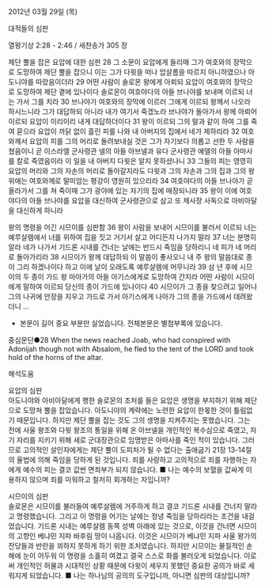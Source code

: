 2012년 03월 29일 (목)

대적들의 심판



열왕기상 2:28 - 2:46 / 새찬송가 305 장


제단 뿔을 잡은 요압에 대한 심판
28 그 소문이 요압에게 들리매 그가 여호와의 장막으로 도망하여 제단 뿔을 잡으니 이는 그가 다윗을 떠나 압살롬을 따르지 아니하였으나 아도니야를 따랐음이더라 29 어떤 사람이 솔로몬 왕에게 아뢰되 요압이 여호와의 장막으로 도망하여 제단 곁에 있나이다 솔로몬이 여호야다의 아들 브나야를 보내며 이르되 너는 가서 그를 치라 30 브나야가 여호와의 장막에 이르러 그에게 이르되 왕께서 나오라 하시느니라 그가 대답하되 아니라 내가 여기서 죽겠노라 브나야가 돌아가서 왕께 아뢰어 이르되 요압이 이리이리 내게 대답하더이다 31 왕이 이르되 그의 말과 같이 하여 그를 죽여 묻으라 요압이 까닭 없이 흘린 피를 나와 내 아버지의 집에서 네가 제하리라 32 여호와께서 요압의 피를 그의 머리로 돌려보내실 것은 그가 자기보다 의롭고 선한 두 사람을 쳤음이니 곧 이스라엘 군사령관 넬의 아들 아브넬과 유다 군사령관 예델의 아들 아마사를 칼로 죽였음이라 이 일을 내 아버지 다윗은 알지 못하셨나니 33 그들의 피는 영영히 요압의 머리와 그의 자손의 머리로 돌아갈지라도 다윗과 그의 자손과 그의 집과 그의 왕위에는 여호와께로 말미암는 평강이 영원히 있으리라 34 여호야다의 아들 브나야가 곧 올라가서 그를 쳐 죽이매 그가 광야에 있는 자기의 집에 매장되니라 35 왕이 이에 여호야다의 아들 브나야를 요압을 대신하여 군사령관으로 삼고 또 제사장 사독으로 아비아달을 대신하게 하니라

왕의 명령을 어긴 시므이를 심판함
36 왕이 사람을 보내어 시므이를 불러서 이르되 너는 예루살렘에서 너를 위하여 집을 짓고 거기서 살고 어디든지 나가지 말라 37 너는 분명히 알라 네가 나가서 기드론 시내를 건너는 날에는 반드시 죽임을 당하리니 네 피가 네 머리로 돌아가리라 38 시므이가 왕께 대답하되 이 말씀이 좋사오니 내 주 왕의 말씀대로 종이 그리 하겠나이다 하고 이에 날이 오래도록 예루살렘에 머무니라 39 삼 년 후에 시므이의 두 종이 가드 왕 마아가의 아들 아기스에게로 도망하여 간지라 어떤 사람이 시므이에게 말하여 이르되 당신의 종이 가드에 있나이다 40 시므이가 그 종을 찾으려고 일어나 그의 나귀에 안장을 지우고 가드로 가서 아기스에게 나아가 그의 종을 가드에서 데려왔더니 ...
* 본문이 길어 중요 부분만 실었습니다. 전체본문은 별첨부록에 있습니다.

중심문단●28 When the news reached Joab, who had conspired with Adonijah though not with Absalom, he fled to the tent of the LORD and took hold of the horns of the altar.

해석도움





요압의 심판  
아도니야와 아비아달에게 행한 솔로몬의 조처를 들은 요압은 생명을 부지하기 위해 제단으로 도망쳐 뿔을 잡았습니다. 아도니야의 계략에는 노련한 요압이 한몫한 것이 틀림없기 때문입니다. 하지만 제단 뿔을 잡는 것도 그의 생명을 지켜주지는 못했습니다. 그는 전에 사울 왕조와 다윗 왕조의 통일을 위해 온 아브넬을 개인적인 복수심으로 죽였고, 자기 자리를 지키기 위해 새로 군대장관으로 임명받은 아마사를 죽인 적이 있습니다. 그러므로 고의적인 살인자에게는 제단 뿔이 도피처가 될 수 없다는 출애굽기 21장 13-14절의 율법에 의해 죽임을 당하게 된 것입니다. 죄를 사랑하고 고의적으로 죄를 자행하는 자에게 예수의 피는 결코 값싼 면죄부가 되지 않습니다.
■ 나는 예수의 보혈을 값싸게 이용하지 않으며 죄를 미워하고 철저히 회개하는 자입니까?

시므이의 심판  
솔로몬은 시므이를 불러들여 예루살렘에 거주하게 하고 결코 기드론 시내를 건너지 말라고 명령했습니다. 그리고 이 명령을 어기는 날에는 정녕 죽임을 당하리라는 조건을 내걸었습니다. 기드론 시내는 예루살렘 동쪽 성벽 아래에 있는 것으로, 이것을 건너면 시므이의 고향인 베냐민 지파 바후림 땅이 나옵니다. 이것은 시므이가 베냐민 지파 사울 왕가의 잔당들과 반란을 꾀하지 못하게 하기 위한 조처였습니다. 하지만 시므이는 물질적인 손해에 눈이 어두워 이 명령을 소홀히 여겼고 결국 스스로 화를 불러오게 되었습니다. 이로써 개인적인 허물과 시대적인 상황 때문에 다윗이 세우지 못했던 중요한 공의가 바로 세워지게 되었습니다.
■ 나는 하나님의 공의의 도구입니까, 아니면 심판의 대상입니까?